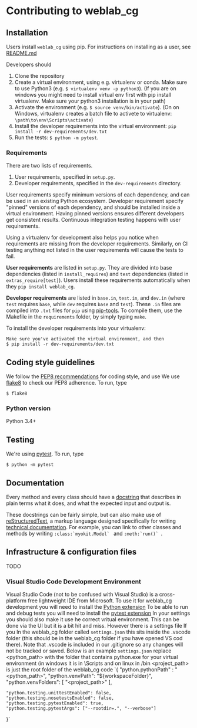# Contributing to weblab_cg

## Installation

Users install `weblab_cg` using pip.
For instructions on installing as a user, see [README.md](README.md)

Developers should

1. Clone the repository
2. Create a virtual environment, using e.g. virtualenv or conda. Make sure to use Python3 (e.g. `$ virtualenv venv -p python3`). (If you are on windows you might need to install virtual env first with pip install virtualenv. Make sure your python3 installation is in your path)
3. Activate the environment (e.g. `$ source venv/bin/activate`). (On on Windows, virtualenv creates a batch file to activete to virtualenv: `\path\to\env\Scripts\activate`)
4. Install the developer requirements into the virtual environment: `pip install -r dev-requirements/dev.txt`
5. Run the tests: `$ python -m pytest`.



### Requirements

There are two lists of requirements.

1. User requirements, specified in `setup.py`.
2. Developer requirements, specified in the `dev-requirements` directory.

User requirements specify minimum versions of each dependency, and can be used in an existing Python ecosystem.
Developer requirement specify "pinned" versions of each dependency, and should be installed inside a virtual environment.
Having pinned versions ensures different developers get consistent results.
Continuous integration testing happens with user requirements.

Using a virtualenv for development also helps you notice when requirements are missing from the developer requirements.
Similarly, on CI testing anything not listed in the user requirements will cause the tests to fail.

**User requirements** are listed in `setup.py`.
They are divided into base dependencies (listed in `install_requires`) and `test` dependencies (listed in `extras_require[test]`).
Users install these requirements automatically when they `pip install weblab_cg`.

**Developer requirements** are listed in `base.in`, `test.in`, and `dev.in` (where `test` requires `base`, while `dev` requires `base` and `test`).
These `.in` files are compiled into `.txt` files for `pip` using [pip-tools](https://pypi.org/project/pip-tools/).
To compile them, use the Makefile in the `requirements` folder, by simply typing `make`.

To install the developer requirements into your virtualenv:

```
Make sure you've activated the virtual environment, and then
$ pip install -r dev-requirements/dev.txt
```




## Coding style guidelines

We follow the [PEP8 recommendations](https://www.python.org/dev/peps/pep-0008/) for coding style, and use We use [flake8](http://flake8.pycqa.org/en/latest/) to check our PEP8 adherence. To run, type

```
$ flake8
```

### Python version

Python 3.4+


## Testing

We're using [pytest](https://docs.pytest.org/en/latest/). To run, type

```
$ python -m pytest
```


## Documentation

Every method and every class should have a [docstring](https://www.python.org/dev/peps/pep-0257/) that describes in plain terms what it does, and what the expected input and output is.

These docstrings can be fairly simple, but can also make use of [reStructuredText](http://docutils.sourceforge.net/docs/user/rst/quickref.html), a markup language designed specifically for writing [technical documentation](https://en.wikipedia.org/wiki/ReStructuredText). For example, you can link to other classes and methods by writing ```:class:`myokit.Model` ``` and  ```:meth:`run()` ```.





## Infrastructure & configuration files

TODO


### Visual Studio Code Development Environment
Visual Studio Code (not to be confused with Visual Studio) is a cross-platform free lightweight IDE from Microsoft.
To use it for weblab_cg development you will need to install the [Python extension](https://marketplace.visualstudio.com/items?itemName=ms-python.python)
To be able to run and debug tests you will need to install the [pytest extension](https://code.visualstudio.com/docs/python/testing)
In your settings you should also make it use he correct vritual environment. This can be done via the UI but it is a bit hit and miss. 
However there is a settings file If you In the weblab_cg folder called `settings.json` this sits inside the .vscode folder (this should be in the weblab_cg folder if you have opened VS cod there). Note that .vscode is included in our .gitignore so any changes will not be tracked or saved.
Below is an example `settings.json` replace <python_path> with the folder that contains python.exe for your virtual environment (in windows it is in \Scripts and on linux in /bin 
<project_path> is just the root folder of the weblab_cg code
`{
	"python.pythonPath" : "<python_path>",
	"python.venvPath": "${workspaceFolder}",
    "python.venvFolders": [
        "<project_path>"
    ],
	
    "python.testing.unittestEnabled": false,
    "python.testing.nosetestsEnabled": false,
    "python.testing.pytestEnabled": true,
    "python.testing.pytestArgs": ["--rootdir=.", "--verbose"]
}`